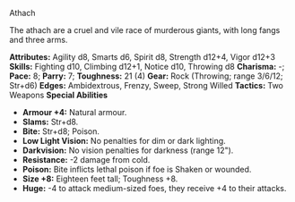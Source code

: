 Athach

The athach are a cruel and vile race of murderous giants, with long
fangs and three arms.

**Attributes:** Agility d8, Smarts d6, Spirit d8, Strength d12+4, Vigor
d12+3
**Skills:** Fighting d10, Climbing d12+1, Notice d10, Throwing d8
**Charisma:** -; **Pace:** 8; **Parry:** 7; **Toughness:** 21 (4)
**Gear:** Rock (Throwing; range 3/6/12; Str+d6)
**Edges:** Ambidextrous, Frenzy, Sweep, Strong Willed
**Tactics:** Two Weapons
**Special Abilities**
- **Armour +4:** Natural armour.
- **Slams:** Str+d8.
- **Bite:** Str+d8; Poison.
- **Low Light Vision:** No penalties for dim or dark lighting.
- **Darkvision:** No vision penalties for darkness (range 12").
- **Resistance:** -2 damage from cold.
- **Poison:** Bite inflicts lethal poison if foe is Shaken or wounded.
- **Size +8:** Eighteen feet tall; Toughness +8.
- **Huge:** -4 to attack medium-sized foes, they receive +4 to their
attacks.

